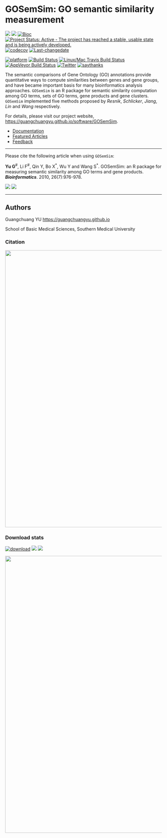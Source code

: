 # GOSemSim: GO semantic similarity measurement

[![](https://img.shields.io/badge/release%20version-2.8.0-green.svg)](https://www.bioconductor.org/packages/GOSemSim)
[![](https://img.shields.io/badge/devel%20version-2.9.1-green.svg)](https://github.com/guangchuangyu/GOSemSim)
[![Bioc](http://www.bioconductor.org/shields/years-in-bioc/GOSemSim.svg)](https://www.bioconductor.org/packages/devel/bioc/html/GOSemSim.html#since)
[![Project Status: Active - The project has reached a stable, usable
state and is being actively
developed.](http://www.repostatus.org/badges/latest/active.svg)](http://www.repostatus.org/#active)
[![codecov](https://codecov.io/gh/GuangchuangYu/GOSemSim/branch/master/graph/badge.svg)](https://codecov.io/gh/GuangchuangYu/GOSemSim/)
[![Last-changedate](https://img.shields.io/badge/last%20change-2019--04--16-green.svg)](https://github.com/GuangchuangYu/GOSemSim/commits/master)

[![platform](http://www.bioconductor.org/shields/availability/devel/GOSemSim.svg)](https://www.bioconductor.org/packages/devel/bioc/html/GOSemSim.html#archives)
[![Build
Status](http://www.bioconductor.org/shields/build/devel/bioc/GOSemSim.svg)](https://bioconductor.org/checkResults/devel/bioc-LATEST/GOSemSim/)
[![Linux/Mac Travis Build
Status](https://img.shields.io/travis/GuangchuangYu/GOSemSim/master.svg?label=Mac%20OSX%20%26%20Linux)](https://travis-ci.org/GuangchuangYu/GOSemSim)
[![AppVeyor Build
Status](https://img.shields.io/appveyor/ci/Guangchuangyu/GOSemSim/master.svg?label=Windows)](https://ci.appveyor.com/project/GuangchuangYu/GOSemSim)
[![Twitter](https://img.shields.io/twitter/url/http/shields.io.svg?style=social&logo=twitter)](https://twitter.com/intent/tweet?hashtags=GOSemSim&url=http://bioinformatics.oxfordjournals.org/content/26/7/976&screen_name=guangchuangyu)
[![saythanks](https://img.shields.io/badge/say-thanks-ff69b4.svg)](https://saythanks.io/to/GuangchuangYu)

The semantic comparisons of Gene Ontology (GO) annotations provide
quantitative ways to compute similarities between genes and gene groups,
and have became important basis for many bioinformatics analysis
approaches. `GOSemSim` is an R package for semantic similarity
computation among GO terms, sets of GO terms, gene products and gene
clusters. `GOSemSim` implemented five methods proposed by *Resnik*,
*Schlicker*, *Jiang*, *Lin* and *Wang* respectively.

For details, please visit our project website,
<https://guangchuangyu.github.io/software/GOSemSim>.

  - [Documentation](https://guangchuangyu.github.io/software/GOSemSim/documentation/)
  - [Featured
    Articles](https://guangchuangyu.github.io/software/GOSemSim/featuredArticles/)
  - [Feedback](https://guangchuangyu.github.io/software/GOSemSim/#feedback)

-----

Please cite the following article when using `GOSemSim`:

**Yu G**<sup>\#</sup>, Li F<sup>\#</sup>, Qin Y, Bo X<sup>\*</sup>, Wu Y
and Wang S<sup>\*</sup>. GOSemSim: an R package for measuring semantic
similarity among GO terms and gene products. ***Bioinformatics***. 2010,
26(7):976-978.

[![](https://img.shields.io/badge/doi-10.1093/bioinformatics/btq064-green.svg)](https://doi.org/10.1093/bioinformatics/btq064)
[![](https://img.shields.io/badge/Altmetric-19-green.svg)](https://www.altmetric.com/details/100979)

-----

## Authors

Guangchuang YU <https://guangchuangyu.github.io>

School of Basic Medical Sciences, Southern Medical
University

### Citation

<img src="https://guangchuangyu.github.io/software/citation_trend/GOSemSim.png" width="890"/>

### Download stats

[![download](http://www.bioconductor.org/shields/downloads/GOSemSim.svg)](https://bioconductor.org/packages/stats/bioc/GOSemSim/)
[![](https://img.shields.io/badge/download-120586/total-blue.svg)](https://bioconductor.org/packages/stats/bioc/GOSemSim)
[![](https://img.shields.io/badge/download-4594/month-blue.svg)](https://bioconductor.org/packages/stats/bioc/GOSemSim)

<img src="https://guangchuangyu.github.io/software/GOSemSim/index_files/figure-html/dlstats-1.png" width="890"/>
